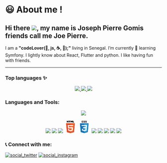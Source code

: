 <h1 align="left">😃 About me !</h1>
<h2 align="left">Hi there <img src="https://raw.githubusercontent.com/MartinHeinz/MartinHeinz/master/wave.gif" width="20px">, my name is Joseph Pierre Gomis friends call me Joe Pierre.
</h2>
<p>
I am a <strong>"codeLover(🐘, js, ☕, 🐍);"</strong> living in Senegal. I’m currently 🌱 learning Symfony. I lightly know about React, Flutter and python. I like having fun with friends.
</p>

________
### Top languages ✨
<div align="center">
    <a href="https://joe-pierre.com">
      <img width=280 src="https://github-readme-stats.vercel.app/api/top-langs/?username=joe-pierre"/>
    </a>
    <a href="https://joe-pierre.com">
      <img width="400" src="https://github-readme-stats.vercel.app/api?username=joe-pierre&show_icons=true&theme=tokyonight&count_private=true" />
    </a>
    <a href="https://joe-pierre.com">
      <img width="350" src="https://github-readme-streak-stats.herokuapp.com?user=orbitturner&theme=black-ice&hide_border=true" />
    </a>
</div>

### Languages and Tools:
<p align="center"><img src="https://img.shields.io/badge/MOST%20USED-TECH%20STACK%20&%20TOOLS-21618C?style=for-the-badge"/></p>	

<div align="center">
  <img width="40" src="https://cdn.svgporn.com/logos/php.svg"/>
  <img width="40" src="https://cdn.svgporn.com/logos/mysql.svg"/> 
 
  <img width="40" src="https://cdn.svgporn.com/logos/symfony.svg"/>
  
  <img width="40"  alt="HTML5" width="26px" src="https://raw.githubusercontent.com/github/explore/80688e429a7d4ef2fca1e82350fe8e3517d3494d/topics/html/html.png" />
  <img width="40"  alt="CSS3" width="26px" src="https://raw.githubusercontent.com/github/explore/80688e429a7d4ef2fca1e82350fe8e3517d3494d/topics/css/css.png" />
  <img width="40" src="https://cdn.svgporn.com/logos/bootstrap.svg"/>
 
  <img width="40" src="https://raw.githubusercontent.com/gilbarbara/logos/master/logos/javascript.svg"/>

  <img width="40" src="https://cdn.svgporn.com/logos/dart.svg"/>
  <img width="40" src="https://cdn.svgporn.com/logos/flutter.svg"/>
  
  <img width="40" src="https://cdn.svgporn.com/logos/python.svg"/> 
 
  <!--<img width="40" src="https://cdn.svgporn.com/logos/java.svg"/>-->
</div>
  
  
### 📞 Connect with me:
<p align="left">
<a href="https://twitter.com/PLYNTHIOU"><img src="https://img.shields.io/badge/TWITTER-@PLYNTHIOU-1DA1F2?style=for-the-badge&logo=twitter&logoColor=1DA1F2&logoWidth=25" alt="social_twitter"></a>
<a href="https://instagram.com/plynthiou"><img src="https://img.shields.io/badge/INSTAGRAM-@plynthiou-C13584?style=for-the-badge&logo=instagram&logoColor=C13584&logoWidth=25" alt="social_instagram"></a>
</p>
